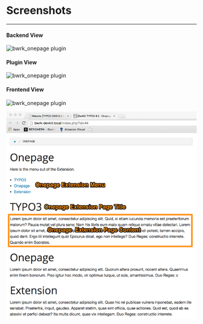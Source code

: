 # Screenshots

***

#### Backend View
![bwrk_onepage plugin](https://www.bergwerk.ag/typo3-ter/bwrk_onepage/WIKI-bwrk_onepage-Pages.png)
#### Plugin View
![bwrk_onepage plugin](https://www.bergwerk.ag/typo3-ter/bwrk_onepage/WIKI-bwrk_onepage-Adrministration-Plugin.png)
#### Frontend View
![bwrk_onepage plugin](https://www.bergwerk.ag/typo3-ter/bwrk_onepage/WIKI-bwrk_onepage-Adrministration-Frontend.png)

![bwrk_onepage plugin](Images/WIKI-bwrk_onepage-Adrministration-Frontend-Describtio.png)
